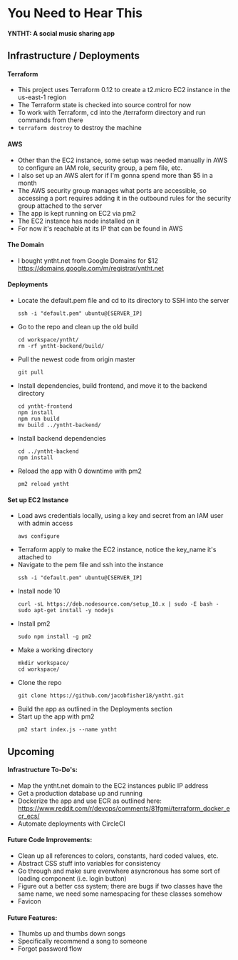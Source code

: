 # You Need to Hear This
#### YNTHT: A social music sharing app

## Infrastructure / Deployments

#### Terraform
- This project uses Terraform 0.12 to create a t2.micro EC2 instance in the us-east-1 region
- The Terraform state is checked into source control for now
- To work with Terraform, cd into the /terraform directory and run commands from there
- `terraform destroy` to destroy the machine

#### AWS
- Other than the EC2 instance, some setup was needed manually in AWS to configure an IAM role, security group, a pem file, etc.
- I also set up an AWS alert for if I'm gonna spend more than $5 in a month
- The AWS security group manages what ports are accessible, so accessing a port requires adding it in the outbound rules for the security group attached to the server
- The app is kept running on EC2 via pm2
- The EC2 instance has node installed on it
- For now it's reachable at its IP that can be found in AWS

#### The Domain
- I bought yntht.net from Google Domains for $12 https://domains.google.com/m/registrar/yntht.net

#### Deployments
- Locate the default.pem file and cd to its directory to SSH into the server
  ```
  ssh -i "default.pem" ubuntu@[SERVER_IP]
  ```
- Go to the repo and clean up the old build
  ```
  cd workspace/yntht/
  rm -rf yntht-backend/build/
  ```
- Pull the newest code from origin master
  ```
  git pull
  ```
- Install dependencies, build frontend, and move it to the backend directory
  ```
  cd yntht-frontend
  npm install
  npm run build
  mv build ../yntht-backend/
  ```
- Install backend dependencies
  ```
  cd ../yntht-backend
  npm install
  ```
- Reload the app with 0 downtime with pm2
  ```
  pm2 reload yntht
  ```

#### Set up EC2 Instance
- Load aws credentials locally, using a key and secret from an IAM user with admin access
  ```
  aws configure
  ```
- Terraform apply to make the EC2 instance, notice the key_name it's attached to
- Navigate to the pem file and ssh into the instance
  ```
  ssh -i "default.pem" ubuntu@[SERVER_IP]
  ```
- Install node 10
  ```
  curl -sL https://deb.nodesource.com/setup_10.x | sudo -E bash -
  sudo apt-get install -y nodejs
  ```
- Install pm2
  ```
  sudo npm install -g pm2
  ```
- Make a working directory
  ```
  mkdir workspace/
  cd workspace/
  ```
- Clone the repo
  ```
  git clone https://github.com/jacobfisher18/yntht.git
  ```
- Build the app as outlined in the Deployments section
- Start up the app with pm2
  ```
  pm2 start index.js --name yntht
  ```

## Upcoming

#### Infrastructure To-Do's:
- Map the yntht.net domain to the EC2 instances public IP address
- Get a production database up and running
- Dockerize the app and use ECR as outlined here: https://www.reddit.com/r/devops/comments/81fgmi/terraform_docker_ecr_ecs/
- Automate deployments with CircleCI

#### Future Code Improvements:
- Clean up all references to colors, constants, hard coded values, etc.
- Abstract CSS stuff into variables for consistency
- Go through and make sure everwhere asyncronous has some sort of loading component (i.e. login button)
- Figure out a better css system; there are bugs if two classes have the same name, we need some namespacing for these classes somehow
- Favicon

#### Future Features:
- Thumbs up and thumbs down songs
- Specifically recommend a song to someone
- Forgot password flow
